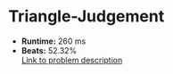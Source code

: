 # Triangle-Judgement
- **Runtime:** 260 ms
- **Beats:** 52.32%<br>
[Link to problem description](https://leetcode.com/problems/triangle-judgement/description/?envType=study-plan-v2&envId=top-sql-50)
